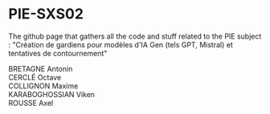 # PIE-SXS02
 The github page that gathers all the code and stuff related to the PIE subject : "Création de gardiens pour modèles d'IA Gen (tels GPT, Mistral) et tentatives de contournement"

 BRETAGNE Antonin  
 CERCLÉ Octave  
 COLLIGNON Maxime  
 KARABOGHOSSIAN Viken  
 ROUSSE Axel  


